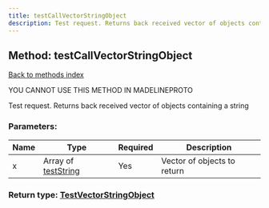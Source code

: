 ```yaml
---
title: testCallVectorStringObject
description: Test request. Returns back received vector of objects containing a string
---
```

## Method: testCallVectorStringObject  
[Back to methods index](index.md)


YOU CANNOT USE THIS METHOD IN MADELINEPROTO


Test request. Returns back received vector of objects containing a string

### Parameters:

| Name     |    Type       | Required | Description |
|----------|---------------|----------|-------------|
|x|Array of [testString](../constructors/testString.md) | Yes|Vector of objects to return|


### Return type: [TestVectorStringObject](../types/TestVectorStringObject.md)

